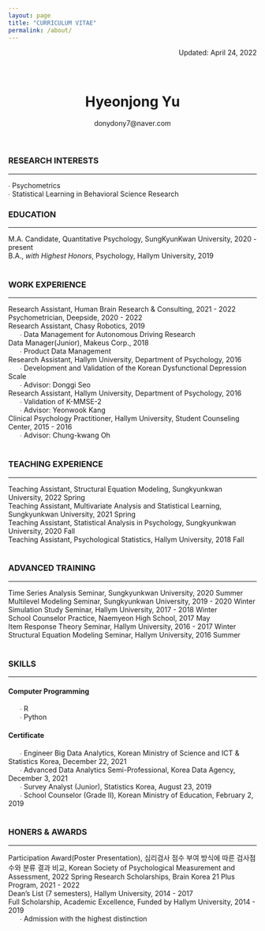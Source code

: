 ```yaml
---
layout: page
title: "CURRICULUM VITAE"
permalink: /about/
---
```

<div style="text-align: right">Updated: April 24, 2022</div>  
<br/>  
<br/>  

# <center>Hyeonjong Yu</center>  
<center>donydony7@naver.com</center>  
<br/>  
<br/>  

### **RESEARCH INTERESTS**   
---  
∙ Psychometrics  
∙ Statistical Learning in Behavioral Science Research
<br/>  
### **EDUCATION**  
---  
M.A. Candidate, Quantitative Psychology, SungKyunKwan University, 2020 - present  
B.A., *with Highest Honors*, Psychology, Hallym University, 2019  
<br/>  
### **WORK EXPERIENCE**  
---  
Research Assistant, Human Brain Research & Consulting, 2021 - 2022  
Psychometrician, Deepside, 2020 - 2022  
Research Assistant, Chasy Robotics, 2019  
&nbsp;&nbsp;&nbsp;&nbsp;&nbsp;&nbsp;∙ Data Management for Autonomous Driving Research  
Data Manager(Junior), Makeus Corp., 2018  
&nbsp;&nbsp;&nbsp;&nbsp;&nbsp;&nbsp;∙ Product Data Management  
Research Assistant, Hallym University, Department of Psychology, 2016  
&nbsp;&nbsp;&nbsp;&nbsp;&nbsp;&nbsp;∙ Development and Validation of the Korean Dysfunctional Depression Scale  
&nbsp;&nbsp;&nbsp;&nbsp;&nbsp;&nbsp;∙ Advisor: Donggi Seo  
Research Assistant, Hallym University, Department of Psychology, 2016  
&nbsp;&nbsp;&nbsp;&nbsp;&nbsp;&nbsp;∙ Validation of K-MMSE-2  
&nbsp;&nbsp;&nbsp;&nbsp;&nbsp;&nbsp;∙ Advisor: Yeonwook Kang  
Clinical Psychology Practitioner, Hallym University, Student Counseling Center, 2015 - 2016  
&nbsp;&nbsp;&nbsp;&nbsp;&nbsp;&nbsp;∙ Advisor: Chung-kwang Oh  
<br/>  
### **TEACHING EXPERIENCE**  
---  
Teaching Assistant, Structural Equation Modeling, Sungkyunkwan University, 2022 Spring    
Teaching Assistant, Multivariate Analysis and Statistical Learning, Sungkyunkwan University, 2021 Spring  
Teaching Assistant, Statistical Analysis in Psychology, Sungkyunkwan University, 2020 Fall  
Teaching Assistant, Psychological Statistics, Hallym University, 2018 Fall  
<br/>  
### **ADVANCED TRAINING**  
---  
Time Series Analysis Seminar, Sungkyunkwan University, 2020 Summer   
Multilevel Modeling Seminar, Sungkyunkwan University, 2019 - 2020 Winter  
Simulation Study Seminar, Hallym University, 2017 - 2018 Winter  
School Counselor Practice, Naemyeon High School, 2017 May  
Item Response Theory Seminar, Hallym University, 2016 - 2017 Winter  
Structural Equation Modeling Seminar, Hallym University, 2016 Summer  
<br/>  
### **SKILLS**  
---  
#### Computer Programming  
&nbsp;&nbsp;&nbsp;&nbsp;&nbsp;&nbsp;∙ R  
&nbsp;&nbsp;&nbsp;&nbsp;&nbsp;&nbsp;∙ Python  

#### Certificate  
&nbsp;&nbsp;&nbsp;&nbsp;&nbsp;&nbsp;∙ Engineer Big Data Analytics, Korean Ministry of Science and ICT & Statistics Korea, December 22, 2021  
&nbsp;&nbsp;&nbsp;&nbsp;&nbsp;&nbsp;∙ Advanced Data Analytics Semi-Professional, Korea Data Agency, December 3, 2021  
&nbsp;&nbsp;&nbsp;&nbsp;&nbsp;&nbsp;∙ Survey Analyst (Junior), Statistics Korea, August 23, 2019  
&nbsp;&nbsp;&nbsp;&nbsp;&nbsp;&nbsp;∙ School Counselor (Grade Ⅱ), Korean Ministry of Education, February 2, 2019  
<br/>  
### **HONERS & AWARDS**  
---  
Participation Award(Poster Presentation), 심리검사 점수 부여 방식에 따른 검사점수와 분류 결과 비교, Korean Society of Psychological Measurement and Assessment, 2022 Spring
Research Scholarships, Brain Korea 21 Plus Program, 2021 - 2022  
Dean’s List (7 semesters), Hallym University, 2014 - 2017  
Full Scholarship, Academic Excellence, Funded by Hallym University, 2014 - 2019  
&nbsp;&nbsp;&nbsp;&nbsp;&nbsp;&nbsp;∙ Admission with the highest distinction



